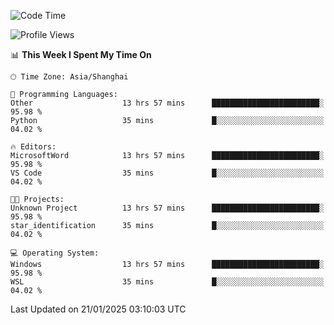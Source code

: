 <!--START_SECTION:waka-->
![Code Time](http://img.shields.io/badge/Code%20Time-2%2C224%20hrs%2010%20mins-blue)

![Profile Views](http://img.shields.io/badge/Profile%20Views-1-blue)

📊 **This Week I Spent My Time On** 

```text
🕑︎ Time Zone: Asia/Shanghai

💬 Programming Languages: 
Other                    13 hrs 57 mins      ████████████████████████░   95.98 % 
Python                   35 mins             █░░░░░░░░░░░░░░░░░░░░░░░░   04.02 % 

🔥 Editors: 
MicrosoftWord            13 hrs 57 mins      ████████████████████████░   95.98 % 
VS Code                  35 mins             █░░░░░░░░░░░░░░░░░░░░░░░░   04.02 % 

🐱‍💻 Projects: 
Unknown Project          13 hrs 57 mins      ████████████████████████░   95.98 % 
star_identification      35 mins             █░░░░░░░░░░░░░░░░░░░░░░░░   04.02 % 

💻 Operating System: 
Windows                  13 hrs 57 mins      ████████████████████████░   95.98 % 
WSL                      35 mins             █░░░░░░░░░░░░░░░░░░░░░░░░   04.02 % 
```


 Last Updated on 21/01/2025 03:10:03 UTC
<!--END_SECTION:waka-->